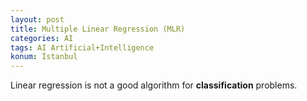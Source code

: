 ```yaml
---
layout: post
title: Multiple Linear Regression (MLR)
categories: AI
tags: AI Artificial+Intelligence
konum: İstanbul
---
```


Linear regression is not a good algorithm for **classification** problems.
